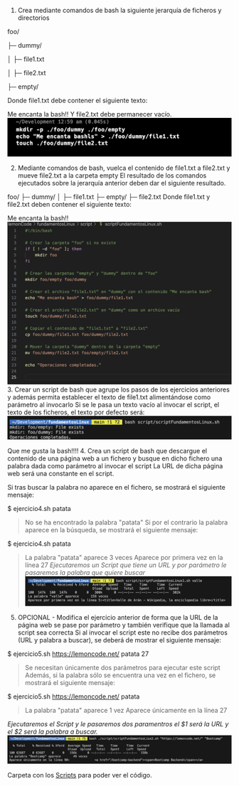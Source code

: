 
1. Crea mediante comandos de bash la siguiente jerarquía de ficheros y directorios

foo/

├─ dummy/

│  ├─ file1.txt

│  ├─ file2.txt

├─ empty/

Donde file1.txt debe contener el siguiente texto:

Me encanta la bash!!
Y file2.txt debe permanecer vacío.
![Alt text](image-1.png)


2. Mediante comandos de bash, vuelca el contenido de file1.txt a file2.txt y mueve file2.txt a la carpeta empty
El resultado de los comandos ejecutados sobre la jerarquía anterior deben dar el siguiente resultado.

foo/
├─ dummy/
│  ├─ file1.txt
├─ empty/
  ├─ file2.txt
Donde file1.txt y file2.txt deben contener el siguiente texto:

Me encanta la bash!!
![Alt text](image.png)
3. Crear un script de bash que agrupe los pasos de los ejercicios anteriores y además permita establecer el texto de file1.txt alimentándose como parámetro al invocarlo
Si se le pasa un texto vacío al invocar el script, el texto de los ficheros, el texto por defecto será:
![Alt text](image-3.png)

Que me gusta la bash!!!!
4. Crea un script de bash que descargue el contenido de una página web a un fichero y busque en dicho fichero una palabra dada como parámetro al invocar el script
La URL de dicha página web será una constante en el script.

Si tras buscar la palabra no aparece en el fichero, se mostrará el siguiente mensaje:

$ ejercicio4.sh patata
> No se ha encontrado la palabra "patata"
Si por el contrario la palabra aparece en la búsqueda, se mostrará el siguiente mensaje:

$ ejercicio4.sh patata
> La palabra "patata" aparece 3 veces
> Aparece por primera vez en la línea 27
*Ejecutaremos un Script  que tiene un URL y por parámetro le pasaremos la palabra que quiere buscar*
![Alt text](image-4.png)
5. OPCIONAL - Modifica el ejercicio anterior de forma que la URL de la página web se pase por parámetro y también verifique que la llamada al script sea correcta
Si al invocar el script este no recibe dos parámetros (URL y palabra a buscar), se deberá de mostrar el siguiente mensaje:

$ ejercicio5.sh https://lemoncode.net/ patata 27
> Se necesitan únicamente dos parámetros para ejecutar este script
Además, si la palabra sólo se encuentra una vez en el fichero, se mostrará el siguiente mensaje:

$ ejercicio5.sh https://lemoncode.net/ patata
> La palabra "patata" aparece 1 vez
> Aparece únicamente en la línea 27

*Ejecutaremos el Script y le pasaremos dos paramentros el $1 será la URL  y el $2 será la palabra a buscar.*
![Alt text](image-5.png)

Carpeta con los [Scripts](./script/) para poder ver el código.